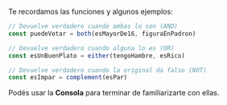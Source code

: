 Te recordamos las funciones y algunos ejemplos:

```js
// Devuelve verdadero cuando ambas lo son (AND)
const puedeVotar = both(esMayorDe16, figuraEnPadron)

// Devuelve verdadero cuando alguna lo es (OR)
const esUnBuenPlato = either(tengoHambre, esRico)

// Devuelve verdadero cuando la original da falso (NOT)
const esImpar = complement(esPar)
```

Podés usar la **Consola** para terminar de familiarizarte con ellas.